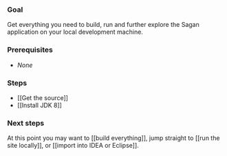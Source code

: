 ### Goal

Get everything you need to build, run and further explore the Sagan application on your local development machine.

### Prerequisites

 - _None_

### Steps

 - [[Get the source]]
 - [[Install JDK 8]]

### Next steps

At this point you may want to [[build everything]], jump straight to [[run the site locally]], or [[import into IDEA or Eclipse]].
